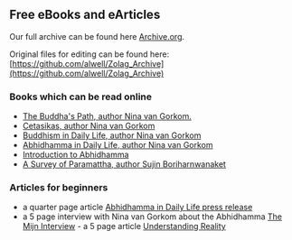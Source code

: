## Free eBooks and eArticles

Our full archive can be found here [Archive.org](http://archive.org/bookmarks/Alan%20Weller). 

Original files for editing can be found here: [https://github.com/alwell/Zolag_Archive](https://github.com/alwell/Zolag_Archive)


### Books which can be read online

- [The Buddha's Path, author Nina van Gorkom.](https://zolag-2.gitbook.io/the-buddha-s-path/)
- [Cetasikas, author Nina van Gorkom](https://zolag-2.gitbook.io/cetasikas/)
- [Buddhism in Daily Life, author Nina van Gorkom](https://zolag-2.gitbook.io/buddhism-in-daily-life/)
- [Abhidhamma in Daily Life, author Nina van Gorkom](https://zolag-2.gitbook.io/abhidhamma_in_daily_life/)
- [Introduction to Abhidhamma](https://zolag-2.gitbook.io/introduction-to-abhidhamma/)
- [A Survey of Paramattha, author Sujin Boriharnwanaket](https://zolag-2.gitbook.io/a-survey-of-paramatta-dhammas/)

### Articles for beginners
- a quarter page article [Abhidhamma in Daily Life press release](https://zolag-2.gitbook.io/zolag-ebooks/)
- a 5 page interview with Nina van Gorkom about the Abhidhamma [The Mijn Interview](https://zolag-2.gitbook.io/mijn-interview/) - a 5 page article [Understanding Reality](https://zolag-2.gitbook.io/understanding-reality/)


